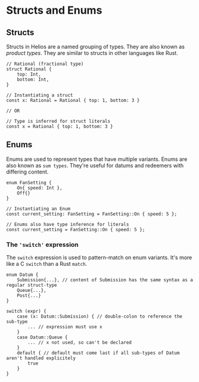 # Structs and Enums

## Structs

Structs in Helios are a named grouping of types.
They are also known as *product types*.
They are similar to structs in other languages like Rust.

```rust, noplaypen
// Rational (fractional type)
struct Rational {
    top: Int,
    bottom: Int,
}

// Instantiating a struct
const x: Rational = Rational { top: 1, bottom: 3 }

// OR

// Type is inferred for struct literals
const x = Rational { top: 1, bottom: 3 }
```

## Enums

Enums are used to represent types that have multiple variants.
Enums are also known as `sum types`.
They're useful for datums and redeemers with differing content.

```rust, noplaypen
enum FanSetting {
    On{ speed: Int },
    Off{}
}

// Instantiating an Enum
const current_setting: FanSetting = FanSetting::On { speed: 5 };

// Enums also have type inference for literals
const current_setting = FanSetting::On { speed: 5 };

```

### The `'switch'` expression

The `switch` expression is used to pattern-match on enum variants. It's more like a C `switch` than a Rust `match`.

```rust, noplaypen
enum Datum {
    Submission{...}, // content of Submission has the same syntax as a regular struct-type
    Queue{...},
    Post{...}
}

switch (expr) {
    case (x: Datum::Submission) { // double-colon to reference the sub-type
        ... // expression must use x
    }
    case Datum::Queue {
        ... // x not used, so can't be declared
    }
    default { // default must come last if all sub-types of Datum aren't handled explicitely
        true
    }
}

```
